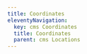 ```yaml
---
title: Coordinates
eleventyNavigation:
  key: cms Coordinates
  title: Coordinates
  parent: cms Locations
---
```

